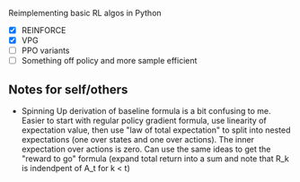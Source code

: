 Reimplementing basic RL algos in Python

- [x] REINFORCE
- [x] VPG
- [ ] PPO variants
- [ ] Something off policy and more sample efficient

## Notes for self/others

- Spinning Up derivation of baseline formula is a bit confusing to me. Easier to start with regular policy gradient formula,
use linearity of expectation value, then use "law of total expectation" to split into nested expectations (one over states and one over actions).
The inner expectation over actions is zero. Can use the same ideas to get the "reward to go" formula (expand total return into a sum and note that R_k is indendpent of A_t for k < t)